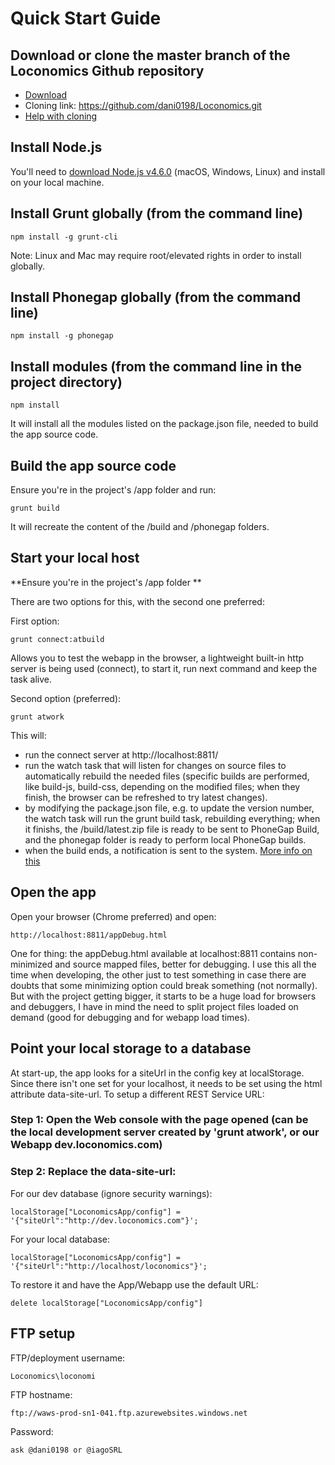 # Quick Start Guide

## Download or clone the master branch of the Loconomics Github repository
- [Download](https://github.com/dani0198/Loconomics/archive/master.zip)
- Cloning link: https://github.com/dani0198/Loconomics.git
- [Help with cloning](https://help.github.com/articles/cloning-a-repository/)

## Install Node.js

You'll need to [download Node.js v4.6.0](https://nodejs.org/en/download/) (macOS, Windows, Linux) and install on your local machine.

## Install Grunt globally (from the command line)
```
npm install -g grunt-cli
```
Note: Linux and Mac may require root/elevated rights in order to install globally.

## Install Phonegap globally (from the command line)
```
npm install -g phonegap
```
## Install modules (from the command line in the project directory)
```
npm install
```
It will install all the modules listed on the package.json file, needed to build the app source code.

## Build the app source code

Ensure you're in the project's /app folder and run:
```
grunt build
```
It will recreate the content of the /build and /phonegap folders.

## Start your local host

**Ensure you're in the project's /app folder **

There are two options for this, with the second one preferred:

First option:
```
grunt connect:atbuild
```
Allows you to test the webapp in the browser, a lightweight built-in http server is being used (connect), to start it, run next command and keep the task alive.

Second option (preferred):
```
grunt atwork
```
This will:
- run the connect server at http://localhost:8811/
- run the watch task that will listen for changes on source files to automatically rebuild the needed files (specific builds are performed, like build-js, build-css, depending on the modified files; when they finish, the browser can be refreshed to try latest changes).
- by modifying the package.json file, e.g. to update the version number, the watch task will run the grunt build task, rebuilding everything; when it finishs, the /build/latest.zip file is ready to be sent to PhoneGap Build, and the phonegap folder is ready to perform local PhoneGap builds.
- when the build ends, a notification is sent to the system. [More info on this](https://github.com/dylang/grunt-notify)

## Open the app

Open your browser (Chrome preferred) and open:
```
http://localhost:8811/appDebug.html
```

One for thing: the appDebug.html available at localhost:8811 contains non-minimized and source mapped files, better for debugging. I use this all the time when developing, the other just to test something in case there are doubts that some minimizing option could break something (not normally). But with the project getting bigger, it starts to be a huge load for browsers and debuggers, I have in mind the need to split project files loaded on demand (good for debugging and for webapp load times).


## Point your local storage to a database

At start-up, the app looks for a siteUrl in the config key at localStorage. Since there isn't one set for your localhost, it needs to be set using the html attribute data-site-url. To setup a different REST Service URL:

### Step 1: Open the Web console with the page opened (can be the local development server created by 'grunt atwork', or our Webapp dev.loconomics.com)

### Step 2: Replace the data-site-url:

For our dev database (ignore security warnings):
```
localStorage["LoconomicsApp/config"] = '{"siteUrl":"http://dev.loconomics.com"}';
```
For your local database:

```
localStorage["LoconomicsApp/config"] = '{"siteUrl":"http://localhost/loconomics"}';
```
To restore it and have the App/Webapp use the default URL:
```
delete localStorage["LoconomicsApp/config"]
```

## FTP setup
FTP/deployment username:
```
Loconomics\loconomi
```
FTP hostname:
```
ftp://waws-prod-sn1-041.ftp.azurewebsites.windows.net
```
Password:
```
ask @dani0198 or @iagoSRL
```

